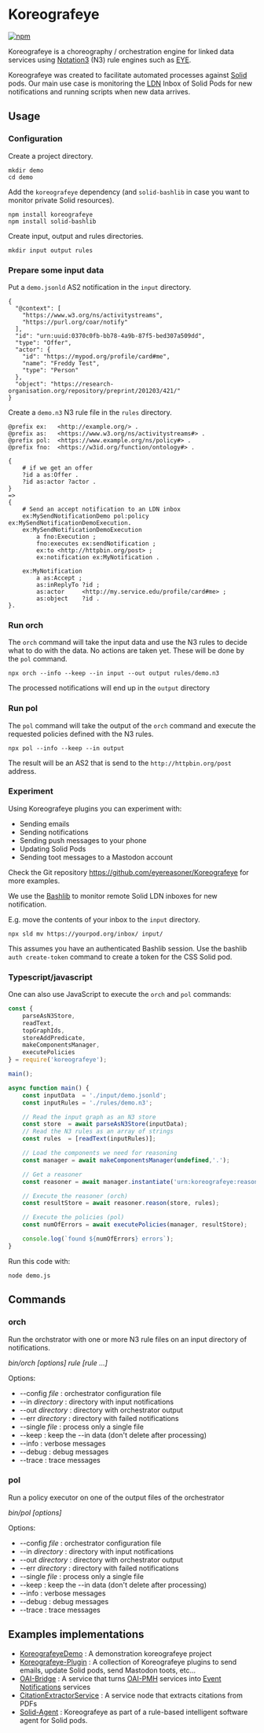 # Koreografeye

[![npm](https://img.shields.io/npm/v/koreografeye)](https://www.npmjs.com/package/koreografeye)

Koreografeye is a choreography / orchestration engine for linked data services using [Notation3](https://w3c.github.io/N3/spec/) (N3) rule engines such as [EYE](https://github.com/eyereasoner/eye). 

Koreografeye was created to facilitate automated processes against [Solid](https://solidproject.org/TR/protocol) pods. Our main use case is monitoring the [LDN](https://www.w3.org/TR/ldn/) Inbox of Solid Pods for new notifications and running scripts when new data arrives.

## Usage

### Configuration

Create a project directory.

```
mkdir demo
cd demo
```

Add the `koreografeye` dependency (and `solid-bashlib` in case you want to monitor private Solid resources).

```
npm install koreografeye
npm install solid-bashlib
```

Create input, output and rules directories.

```
mkdir input output rules
```

### Prepare some input data

Put a `demo.jsonld` AS2 notification in the `input` directory.

```
{
  "@context": [
    "https://www.w3.org/ns/activitystreams",
    "https://purl.org/coar/notify"
  ],
  "id": "urn:uuid:0370c0fb-bb78-4a9b-87f5-bed307a509dd",
  "type": "Offer",
  "actor": {
    "id": "https://mypod.org/profile/card#me",
    "name": "Freddy Test",
    "type": "Person"
  },
  "object": "https://research-organisation.org/repository/preprint/201203/421/"
}
```

Create a `demo.n3` N3 rule file in the `rules` directory.

```
@prefix ex:   <http://example.org/> .
@prefix as:   <https://www.w3.org/ns/activitystreams#> .
@prefix pol:  <https://www.example.org/ns/policy#> .
@prefix fno:  <https://w3id.org/function/ontology#> .

{
    # if we get an offer 
    ?id a as:Offer .
    ?id as:actor ?actor .
}
=>
{
    # Send an accept notification to an LDN inbox
    ex:MySendNotificationDemo pol:policy ex:MySendNotificationDemoExecution.
    ex:MySendNotificationDemoExecution 
        a fno:Execution ;
        fno:executes ex:sendNotification ;
        ex:to <http://httpbin.org/post> ;
        ex:notification ex:MyNotification .
    
    ex:MyNotification 
        a as:Accept ;
        as:inReplyTo ?id ;
        as:actor     <http://my.service.edu/profile/card#me> ;
        as:object    ?id .
}.
```

### Run orch

The `orch` command will take the input data and use the N3 rules to decide what to do with the data. No actions are taken yet. These will be done by the `pol` command.

```
npx orch --info --keep --in input --out output rules/demo.n3
```

The processed notifications will end up in the `output` directory

### Run pol

The `pol` command will take the output of the `orch` command and execute the requested
policies defined with the N3 rules.

```
npx pol --info --keep --in output
```

The result will be an AS2 that is send to the `http://httpbin.org/post` address.

### Experiment

Using Koreografeye plugins you can experiment with:

- Sending emails
- Sending notifications
- Sending push messages to your phone
- Updating Solid Pods
- Sending toot messages to a Mastodon account

Check the Git repository https://github.com/eyereasoner/Koreografeye for more examples.

We use the [Bashlib](https://github.com/SolidLabResearch/Bashlib) to monitor remote Solid LDN inboxes for new notification.

E.g. move the contents of your inbox to the `input` directory.

```
npx sld mv https://yourpod.org/inbox/ input/
```

This assumes you have an authenticated Bashlib session. Use the bashlib `auth create-token` command to create a token for the CSS Solid pod.

### Typescript/javascript

One can also use JavaScript to execute the `orch` and `pol` commands:

```javascript
const { 
    parseAsN3Store, 
    readText, 
    topGraphIds, 
    storeAddPredicate, 
    makeComponentsManager,
    executePolicies
} = require('koreografeye');

main();

async function main() {
    const inputData  = './input/demo.jsonld';
    const inputRules = './rules/demo.n3';

    // Read the input graph as an N3 store
    const store  = await parseAsN3Store(inputData); 
    // Read the N3 rules as an array of strings
    const rules  = [readText(inputRules)]; 

    // Load the components we need for reasoning
    const manager = await makeComponentsManager(undefined,'.');

    // Get a reasoner
    const reasoner = await manager.instantiate('urn:koreografeye:reasonerInstance');

    // Execute the reasoner (orch)
    const resultStore = await reasoner.reason(store, rules);

    // Execute the policies (pol)
    const numOfErrors = await executePolicies(manager, resultStore);

    console.log(`found ${numOfErrors} errors`);
}
```

Run this code with:

```
node demo.js
```

## Commands

### orch

Run the orchstrator with one or more N3 rule files on an input directory
of notifications.

*bin/orch [options] rule [rule ...]*

Options:

- --config *file* : orchestrator configuration file
- --in *directory* : directory with input notifications
- --out *directory* : directory with orchestrator output
- --err *directory* : directory with failed notifications
- --single *file* : process only a single file
- --keep : keep the --in data (don't delete after processing)
- --info : verbose messages
- --debug : debug messages
- --trace : trace messages

### pol

Run a policy executor on one of the output files of the orchestrator

*bin/pol [options]*

Options:

- --config *file* : orchestrator configuration file
- --in *directory* : directory with input notifications
- --out *directory* : directory with orchestrator output
- --err *directory* : directory with failed notifications
- --single *file* : process only a single file
- --keep : keep the --in data (don't delete after processing)
- --info : verbose messages
- --debug : debug messages
- --trace : trace messages

## Examples implementations

- [KoreografeyeDemo](https://github.com/eyereasoner/KoreografeyeDemo) : A demonstration koreografeye project
- [Koreografeye-Plugin](https://github.com/eyereasoner/Koreografeye-Plugin) : A collection of Koreografeye plugins to send emails, update Solid pods, send Mastodon toots, etc...
- [OAI-Bridge](https://github.com/MellonScholarlyCommunication/OAI-Bridge) : A service that turns [OAI-PMH](https://www.openarchives.org/pmh/) services into [Event Notifications](https://www.eventnotifications.net) services
- [CitationExtractorService](https://github.com/MellonScholarlyCommunication/CitationExtractorService) : A service node that extracts citations from PDFs
- [Solid-Agent](https://github.com/woutslabbinck/Solid-Agent) : Koreografeye as part of a rule-based intelligent software agent for Solid pods.
